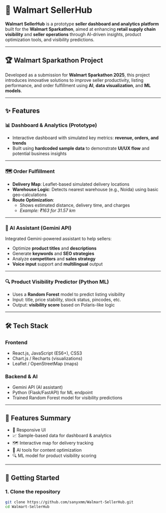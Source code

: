 # 🛒 Walmart SellerHub

**Walmart SellerHub** is a prototype **seller dashboard and analytics platform** built for the **Walmart Sparkathon**, aimed at enhancing **retail supply chain visibility** and **seller operations** through AI-driven insights, product optimization tools, and visibility predictions.

---

## 🏆 Walmart Sparkathon Project

Developed as a submission for **Walmart Sparkathon 2025**, this project introduces innovative solutions to improve seller productivity, listing performance, and order fulfillment using **AI**, **data visualization**, and **ML models**.

---

## ✨ Features

### 📊 Dashboard & Analytics (Prototype)

- Interactive dashboard with simulated key metrics: **revenue, orders, and trends**
- Built using **hardcoded sample data** to demonstrate **UI/UX flow** and potential business insights

---

### 🗺️ Order Fulfillment

- **Delivery Map**: Leaflet-based simulated delivery locations
- **Warehouse Logic**: Detects nearest warehouse (e.g., Noida) using basic geo-calculations
- **Route Optimization**:
  - Shows estimated distance, delivery time, and charges  
  - _Example: ₹163 for 31.57 km_

---

### 🤖 AI Assistant (Gemini API)

Integrated Gemini-powered assistant to help sellers:

- Optimize **product titles** and **descriptions**
- Generate **keywords** and **SEO strategies**
- Analyze **competitors** and **sales strategy**
- **Voice input** support and **multilingual** output

---

### 🔍 Product Visibility Predictor (Python ML)

- Uses a **Random Forest** model to predict listing visibility
- Input: title, price stability, stock status, pincodes, etc.
- Output: **visibility score** based on Polaris-like logic

---

## 🛠️ Tech Stack

### Frontend
- React.js, JavaScript (ES6+), CSS3
- Chart.js / Recharts (visualizations)
- Leaflet / OpenStreetMap (maps)

### Backend & AI
- Gemini API (AI assistant)
- Python (Flask/FastAPI) for ML endpoint
- Trained Random Forest model for visibility predictions

---

## 🧩 Features Summary

- 📱 Responsive UI  
- 📈 Sample-based data for dashboard & analytics  
- 🗺️ Interactive map for delivery tracking  
- 🤖 AI tools for content optimization  
- 🔍 ML model for product visibility scoring  

---

## 🚀 Getting Started

### 1. Clone the repository
```bash
git clone https://github.com/sanyxmm/Walmart-SellerHub.git
cd Walmart-SellerHub
